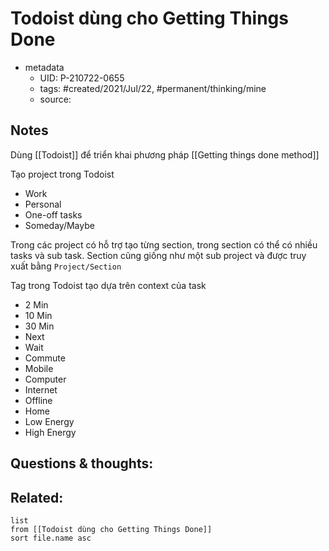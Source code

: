 ---
---

# Todoist dùng cho Getting Things Done

- metadata
	- UID: P-210722-0655
	- tags: #created/2021/Jul/22, #permanent/thinking/mine 
	- source: 

## Notes
Dùng [[Todoist]] để triển khai phương pháp [[Getting things done method]]

Tạo project trong Todoist
- Work
- Personal
- One-off tasks
- Someday/Maybe

Trong các project có hỗ trợ tạo từng section, trong section có thể có nhiều tasks và sub task. Section cũng giống như một sub project và được truy xuất bằng `Project/Section`

Tag trong Todoist tạo dựa trên context của task
- 2 Min
- 10 Min
- 30 Min
- Next
- Wait
- Commute
- Mobile
- Computer
- Internet
- Offline
- Home
- Low Energy
- High Energy

## Questions & thoughts:

## Related:
```dataview
list
from [[Todoist dùng cho Getting Things Done]]
sort file.name asc
```
